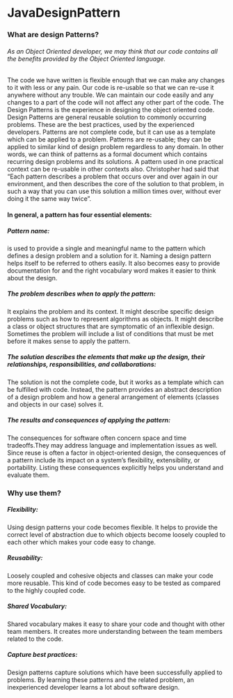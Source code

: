 # JavaDesignPattern
### What are design Patterns?

###### As an Object Oriented developer, we may think that our code contains all the benefits provided by the Object Oriented language.
The code we have written is flexible enough that we can make any changes to it with less or any pain. Our code is re-usable so
that we can re-use it anywhere without any trouble. We can maintain our code easily and any changes to a part of the code will
not affect any other part of the code.
The Design Patterns is the experience in designing the object oriented code.
Design Patterns are general reusable solution to commonly occurring problems. These are the best practices, used by the experienced
developers. Patterns are not complete code, but it can use as a template which can be applied to a problem.
Patterns are re-usable; they can be applied to similar kind of design problem regardless to any domain. In other words, we can think of
patterns as a formal document which contains recurring design problems and its solutions. A pattern used in one practical context
can be re-usable in other contexts also.
Christopher had said that “Each pattern describes a problem that occurs over and over again in our environment, and then
describes the core of the solution to that problem, in such a way that you can use this solution a million times over, without ever
doing it the same way twice”.
#### In general, a pattern has four essential elements:
##### Pattern name:
is used to provide a single and meaningful name to the pattern which defines a design problem and a solution
for it. Naming a design pattern helps itself to be referred to others easily. It also becomes easy to provide documentation for
and the right vocabulary word makes it easier to think about the design.
##### The problem describes when to apply the pattern:
It explains the problem and its context. It might describe specific design
problems such as how to represent algorithms as objects. It might describe a class or object structures that are symptomatic of
an inflexible design. Sometimes the problem will include a list of conditions that must be met before it makes sense to apply
the pattern.
##### The solution describes the elements that make up the design, their relationships, responsibilities, and collaborations:
The solution is not the complete code, but it works as a template which can be fulfilled with code. Instead, the pattern provides an
abstract description of a design problem and how a general arrangement of elements (classes and objects in our case) solves it.
##### The results and consequences of applying the pattern:
The consequences for software often concern space and time tradeoffs.They may address language and implementation issues as well. Since reuse is often a factor in object-oriented design, the
consequences of a pattern include its impact on a system’s flexibility, extensibility, or portability. Listing these consequences
explicitly helps you understand and evaluate them.
### Why use them?
##### Flexibility:
Using design patterns your code becomes flexible. It helps to provide the correct level of abstraction due to which
objects become loosely coupled to each other which makes your code easy to change.
##### Reusability:
Loosely coupled and cohesive objects and classes can make your code more reusable. This kind of code becomes
easy to be tested as compared to the highly coupled code.
##### Shared Vocabulary: 
Shared vocabulary makes it easy to share your code and thought with other team members. It creates more
understanding between the team members related to the code.
##### Capture best practices:
Design patterns capture solutions which have been successfully applied to problems. By learning these
patterns and the related problem, an inexperienced developer learns a lot about software design.



